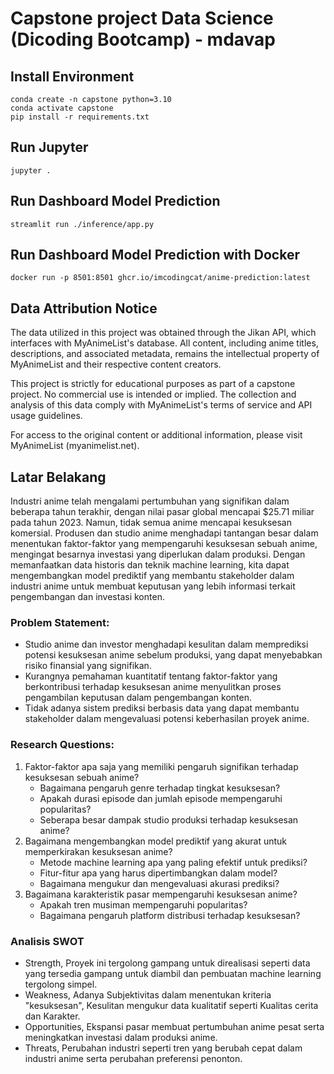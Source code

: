 # Capstone project Data Science (Dicoding Bootcamp) - mdavap
## Install Environment
```
conda create -n capstone python=3.10
conda activate capstone
pip install -r requirements.txt
```
## Run Jupyter
```
jupyter .
```
## Run Dashboard Model Prediction
```
streamlit run ./inference/app.py
```
## Run Dashboard Model Prediction with Docker
```
docker run -p 8501:8501 ghcr.io/imcodingcat/anime-prediction:latest
```
## Data Attribution Notice

The data utilized in this project was obtained through the Jikan API, which interfaces with MyAnimeList's database. All content, including anime titles, descriptions, and associated metadata, remains the intellectual property of MyAnimeList and their respective content creators.

This project is strictly for educational purposes as part of a capstone project. No commercial use is intended or implied. The collection and analysis of this data comply with MyAnimeList's terms of service and API usage guidelines.

For access to the original content or additional information, please visit MyAnimeList (myanimelist.net).

## Latar Belakang
Industri anime telah mengalami pertumbuhan yang signifikan dalam beberapa tahun terakhir, dengan nilai pasar global mencapai $25.71 miliar pada tahun 2023. Namun, tidak semua anime mencapai kesuksesan komersial. Produsen dan studio anime menghadapi tantangan besar dalam menentukan faktor-faktor yang mempengaruhi kesuksesan sebuah anime, mengingat besarnya investasi yang diperlukan dalam produksi. Dengan memanfaatkan data historis dan teknik machine learning, kita dapat mengembangkan model prediktif yang membantu stakeholder dalam industri anime untuk membuat keputusan yang lebih informasi terkait pengembangan dan investasi konten.

### Problem Statement:
- Studio anime dan investor menghadapi kesulitan dalam memprediksi potensi kesuksesan anime sebelum produksi, yang dapat menyebabkan risiko finansial yang signifikan.
- Kurangnya pemahaman kuantitatif tentang faktor-faktor yang berkontribusi terhadap kesuksesan anime menyulitkan proses pengambilan keputusan dalam pengembangan konten.
- Tidak adanya sistem prediksi berbasis data yang dapat membantu stakeholder dalam mengevaluasi potensi keberhasilan proyek anime.

### Research Questions:
1. Faktor-faktor apa saja yang memiliki pengaruh signifikan terhadap kesuksesan sebuah anime?
    - Bagaimana pengaruh genre terhadap tingkat kesuksesan?
    - Apakah durasi episode dan jumlah episode mempengaruhi popularitas?
    - Seberapa besar dampak studio produksi terhadap kesuksesan anime?
2. Bagaimana mengembangkan model prediktif yang akurat untuk memperkirakan kesuksesan anime?
    - Metode machine learning apa yang paling efektif untuk prediksi?
    - Fitur-fitur apa yang harus dipertimbangkan dalam model?
    - Bagaimana mengukur dan mengevaluasi akurasi prediksi?
3. Bagaimana karakteristik pasar mempengaruhi kesuksesan anime?
    - Apakah tren musiman mempengaruhi popularitas?
    - Bagaimana pengaruh platform distribusi terhadap kesuksesan?

### Analisis SWOT
- Strength, Proyek ini tergolong gampang untuk direalisasi seperti data yang tersedia gampang untuk diambil dan pembuatan machine learning tergolong simpel.
- Weakness, Adanya Subjektivitas dalam menentukan kriteria "kesuksesan", Kesulitan mengukur data kualitatif seperti Kualitas cerita dan Karakter.
- Opportunities, Ekspansi pasar membuat pertumbuhan anime pesat serta meningkatkan investasi dalam produksi anime.
- Threats, Perubahan industri seperti tren yang berubah cepat dalam industri anime serta perubahan preferensi penonton.

